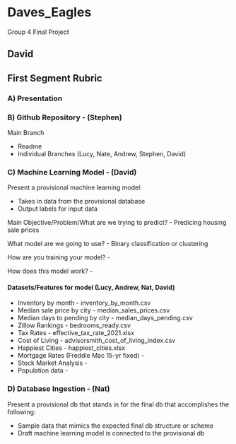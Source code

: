 # Daves_Eagles
Group 4 Final Project
## David

## First Segment Rubric

### A) Presentation

### B) Github Repository - (Stephen)
Main Branch
  - Readme
  - Individual Branches (Lucy, Nate, Andrew, Stephen, David)

### C) Machine Learning Model - (David)
Present a provisional machine learning model:
  - Takes in data from the provisional database
  - Output labels for input data

Main Objective/Problem/What are we trying to predict? - Predicing housing sale prices

What model are we going to use? - Binary classification or clustering

How are you training your model? - 

How does this model work? - 

#### Datasets/Features for model (Lucy, Andrew, Nat, David)
- Inventory by month - inventory_by_month.csv
- Median sale price by city - median_sales_prices.csv
- Median days to pending by city - median_days_pending.csv
- Zillow Rankings - bedrooms_ready.csv
- Tax Rates - effective_tax_rate_2021.xlsx
- Cost of Living - advisorsmith_cost_of_living_index.csv
- Happiest Cities - happiest_cities.xlsx
- Mortgage Rates (Freddie Mac 15-yr fixed) -
- Stock Market Analysis - 
- Population data - 

### D) Database Ingestion - (Nat)
Present a provisional db that stands in for the final db that accomplishes the following:
  - Sample data that mimics the expected final db structure or scheme
  - Draft machine learning model is connected to the provisional db


